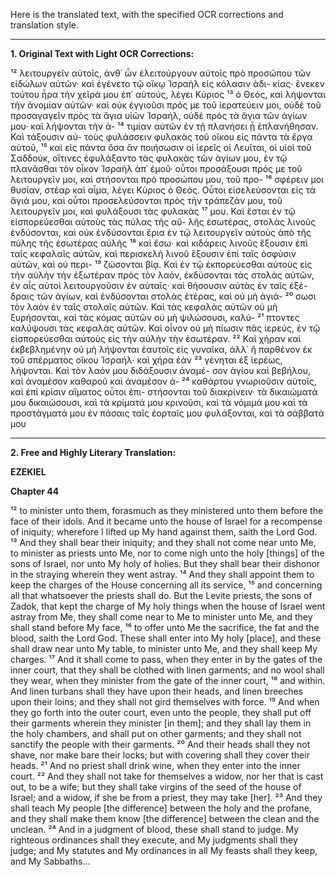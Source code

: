Here is the translated text, with the specified OCR corrections and translation style.

***

**1. Original Text with Light OCR Corrections:**

¹² λειτουργεῖν αὐτοῖς, ἀνθ᾿ ὧν ἐλειτούργουν αὐτοῖς πρὸ προσώπου τῶν
  εἰδώλων αὐτῶν· καὶ ἐγένετο τῷ οἴκῳ Ἰσραὴλ εἰς κόλασιν ἀδι-
  κίας· ἕνεκεν τούτου ἦρα τὴν χεῖρά μου ἐπ᾿ αὐτούς, λέγει Κύριος
¹³ ὁ Θεός, καὶ λήψονται τὴν ἀνομίαν αὐτῶν· καὶ οὐκ ἐγγιοῦσι πρός
  με τοῦ ἱερατεύειν μοι, οὐδὲ τοῦ προσαγαγεῖν πρὸς τὰ ἅγια υἱῶν
  Ἰσραήλ, οὐδὲ πρὸς τὰ ἅγια τῶν ἁγίων μου· καὶ λήψονται τὴν ἀ-
¹⁴ τιμίαν αὐτῶν ἐν τῇ πλανήσει ᾗ ἐπλανήθησαν. Καὶ τάξουσιν αὐ-
  τοὺς φυλάσσειν φυλακὰς τοῦ οἴκου εἰς πάντα τὰ ἔργα αὐτοῦ,
¹⁵ καὶ εἰς πάντα ὅσα ἂν ποιήσωσιν οἱ ἱερεῖς οἱ Λευῖται, οἱ υἱοὶ τοῦ
  Σαδδούκ, οἵτινες ἐφυλάξαντο τὰς φυλακὰς τῶν ἁγίων μου, ἐν τῷ
  πλανᾶσθαι τὸν οἶκον Ἰσραὴλ ἀπ᾿ ἐμοῦ· οὗτοι προσάξουσι πρός
  με τοῦ λειτουργεῖν μοι, καὶ στήσονται πρὸ προσώπου μου, τοῦ προ-
¹⁶ σφέρειν μοι θυσίαν, στέαρ καὶ αἷμα, λέγει Κύριος ὁ Θεός. Οὗτοι
  εἰσελεύσονται εἰς τὰ ἅγιά μου, καὶ οὗτοι προσελεύσονται πρὸς τὴν
  τράπεζάν μου, τοῦ λειτουργεῖν μοι, καὶ φυλάξουσι τὰς φυλακὰς
¹⁷ μου. Καὶ ἔσται ἐν τῷ εἰσπορεύεσθαι αὐτοὺς τὰς πύλας τῆς αὔ-
  λῆς ἐσωτέρας, στολὰς λινοῦς ἐνδύσονται, καὶ οὐκ ἐνδύσονται ἔρια
  ἐν τῷ λειτουργεῖν αὐτοὺς ἀπὸ τῆς πύλης τῆς ἐσωτέρας αὐλῆς
¹⁸ καὶ ἔσω· καὶ κιδάρεις λινοῦς ἕξουσιν ἐπὶ ταῖς κεφαλαῖς αὐτῶν,
  καὶ περισκελὴ λινοῦ ἕξουσιν ἐπὶ ταῖς ὀσφύσιν αὐτῶν, καὶ οὐ περι-
¹⁹ ζώσονται βίᾳ. Καὶ ἐν τῷ ἐκπορεύεσθαι αὐτοὺς εἰς τὴν αὐλὴν τὴν
  ἐξωτέραν πρὸς τὸν λαόν, ἐκδύσονται τὰς στολὰς αὐτῶν, ἐν αἷς
  αὐτοὶ λειτουργοῦσιν ἐν αὐταῖς· καὶ θήσουσιν αὐτὰς ἐν ταῖς ἐξέ-
  δραις τῶν ἁγίων, καὶ ἐνδύσονται στολὰς ἑτέρας, καὶ οὐ μὴ ἁγιά-
²⁰ σωσι τὸν λαὸν ἐν ταῖς στολαῖς αὐτῶν. Καὶ τὰς κεφαλὰς αὐτῶν
  οὐ μὴ ξυρήσονται, καὶ τὰς κόμας αὐτῶν οὐ μὴ ψιλώσουσι, καλύ-
²¹ πτοντες καλύψουσι τὰς κεφαλὰς αὐτῶν. Καὶ οἶνον οὐ μὴ πίωσιν πᾶς
  ἱερεύς, ἐν τῷ εἰσπορεύεσθαι αὐτοὺς εἰς τὴν αὐλὴν τὴν ἐσωτέραν.
²² Καὶ χήραν καὶ ἐκβεβλημένην οὐ μὴ λήψονται ἑαυτοῖς εἰς γυναῖκα,
  ἀλλ᾿ ἢ παρθένον ἐκ τοῦ σπέρματος οἴκου Ἰσραήλ· καὶ χήρα ἐὰν
²³ γένηται ἐξ ἱερέως, λήψονται. Καὶ τὸν λαόν μου διδάξουσιν ἀναμέ-
  σον ἁγίου καὶ βεβήλου, καὶ ἀναμέσον καθαροῦ καὶ ἀναμέσον ἀ-
²⁴ καθάρτου γνωριοῦσιν αὐτοῖς, καὶ ἐπὶ κρίσιν αἵματος οὗτοι ἐπι-
  στήσονται τοῦ διακρίνειν· τὰ δικαιώματά μου δικαιώσουσι, καὶ
  τὰ κρίματά μου κρινοῦσι, καὶ τὰ νόμιμά μου καὶ τὰ προστάγματά
  μου ἐν πάσαις ταῖς ἑορταῖς μου φυλάξονται, καὶ τὰ σάββατά μου

---

**2. Free and Highly Literary Translation:**

**EZEKIEL**

**Chapter 44**

¹² to minister unto them, forasmuch as they ministered unto them before the face of their idols. And it became unto the house of Israel for a recompense of iniquity; wherefore I lifted up My hand against them, saith the Lord God.
¹³ And they shall bear their iniquity; and they shall not come near unto Me, to minister as priests unto Me, nor to come nigh unto the holy [things] of the sons of Israel, nor unto My holy of holies. But they shall bear their dishonor in the straying wherein they went astray.
¹⁴ And they shall appoint them to keep the charges of the House concerning all its service,
¹⁵ and concerning all that whatsoever the priests shall do. But the Levite priests, the sons of Zadok, that kept the charge of My holy things when the house of Israel went astray from Me, they shall come near to Me to minister unto Me, and they shall stand before My face,
¹⁶ to offer unto Me the sacrifice, the fat and the blood, saith the Lord God. These shall enter into My holy [place], and these shall draw near unto My table, to minister unto Me, and they shall keep My charges.
¹⁷ And it shall come to pass, when they enter in by the gates of the inner court, that they shall be clothed with linen garments; and no wool shall they wear, when they minister from the gate of the inner court,
¹⁸ and within. And linen turbans shall they have upon their heads, and linen breeches upon their loins; and they shall not gird themselves with force.
¹⁹ And when they go forth into the outer court, even unto the people, they shall put off their garments wherein they minister [in them]; and they shall lay them in the holy chambers, and shall put on other garments; and they shall not sanctify the people with their garments.
²⁰ And their heads shall they not shave, nor make bare their locks; but with covering shall they cover their heads.
²¹ And no priest shall drink wine, when they enter into the inner court.
²² And they shall not take for themselves a widow, nor her that is cast out, to be a wife; but they shall take virgins of the seed of the house of Israel; and a widow, if she be from a priest, they may take [her].
²³ And they shall teach My people [the difference] between the holy and the profane, and they shall make them know [the difference] between the clean and the unclean.
²⁴ And in a judgment of blood, these shall stand to judge. My righteous ordinances shall they execute, and My judgments shall they judge; and My statutes and My ordinances in all My feasts shall they keep, and My Sabbaths...